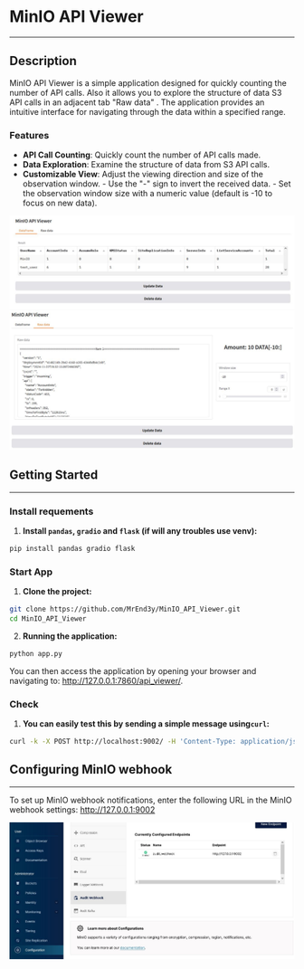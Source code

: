 # MinIO API Viewer
---
## Description

MinIO API Viewer is a simple application designed for quickly counting the number of API calls. Also it allows you to explore the structure of data S3 API calls in an adjacent tab "Raw data" . The application provides an intuitive interface for navigating through the data within a specified range.
### Features 

- **API Call Counting**: Quickly count the number of API calls made. 
- **Data Exploration**: Examine the structure of data from S3 API calls. 
- **Customizable View**: Adjust the viewing direction and size of the observation window. - Use the "-" sign to invert the received data. - Set the observation window size with a numeric value (default is -10 to focus on new data).

![img1](imgs/img1.JPG)
![img1](imgs/img2.JPG)
## Getting Started
---
### Install requements

1. **Install  `pandas`, `gradio` and  `flask` (if will any troubles use venv):** 
```bash 
pip install pandas gradio flask
```
### Start App

1. **Clone the project:**
```bash
git clone https://github.com/MrEnd3y/MinIO_API_Viewer.git
cd MinIO_API_Viewer
```
2. **Running the application:**
```bash
python app.py
```
You can then access the application by opening your browser and navigating to: <http://127.0.0.1:7860/api_viewer/>.
### Check

1. **You can easily test this by sending a simple message using`curl`:**
```bash
curl -k -X POST http://localhost:9002/ -H 'Content-Type: application/json' -d '{"name": "MinIO", "message": "hello!"}'
```
## Configuring MinIO webhook
---
To set up MinIO webhook notifications, enter the following URL in the MinIO webhook settings:
<http://127.0.0.1:9002>

![img3](imgs/img3.JPG)
